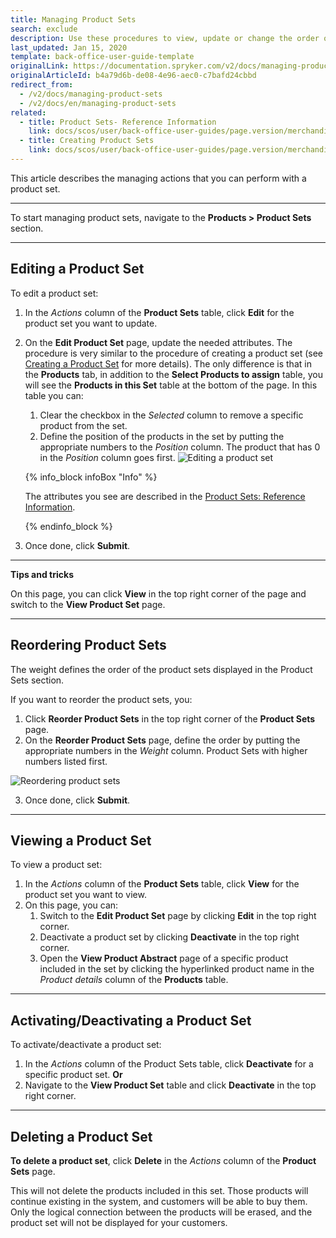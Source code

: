 ```yaml
---
title: Managing Product Sets
search: exclude
description: Use these procedures to view, update or change the order of product sets, as well as activate/deactivate and/or delete them in the Back Office.
last_updated: Jan 15, 2020
template: back-office-user-guide-template
originalLink: https://documentation.spryker.com/v2/docs/managing-product-sets
originalArticleId: b4a79d6b-de08-4e96-aec0-c7bafd24cbbd
redirect_from:
  - /v2/docs/managing-product-sets
  - /v2/docs/en/managing-product-sets
related:
  - title: Product Sets- Reference Information
    link: docs/scos/user/back-office-user-guides/page.version/merchandising/product-sets/references/product-sets-reference-information.html
  - title: Creating Product Sets
    link: docs/scos/user/back-office-user-guides/page.version/merchandising/product-sets/creating-product-sets.html
---
```


This article describes the managing actions that you can perform with a product set.
***
To start managing product sets, navigate to the **Products > Product Sets** section.
***

## Editing a Product Set

To edit a product set:
1. In the _Actions_ column of the **Product Sets** table, click **Edit** for the product set you want to update.
2. On the **Edit Product Set** page, update the needed attributes. The procedure is very similar to the procedure of creating a product set (see [Creating a Product Set](/docs/scos/user/back-office-user-guides/{{page.version}}/merchandising/product-sets/creating-product-sets.html) for more details). The only difference is that in the **Products** tab, in addition to the **Select Products to assign** table, you will see the **Products in this Set** table at the bottom of the page. In this table you can:
   1. Clear the checkbox in the _Selected_ column to remove a specific product from the set.
   2. Define the position of the products in the set by putting the appropriate numbers to the _Position_ column. The product that has 0 in the _Position_ column goes first.
    ![Editing a product set](https://spryker.s3.eu-central-1.amazonaws.com/docs/User+Guides/Back+Office+User+Guides/Products/Products/Product+Sets/Managing+Product+Sets/editing-product-set.png) 

    {% info_block infoBox "Info" %}
    
    The attributes you see are described in the [Product Sets: Reference Information](/docs/scos/user/back-office-user-guides/{{page.version}}/merchandising/product-sets/references/product-sets-reference-information.html).
    
    {% endinfo_block %}

3. Once done, click **Submit**.
***

**Tips and tricks**

On this page, you can click **View** in the top right corner of the page and switch to the **View Product Set** page.
***

## Reordering Product Sets

The weight defines the order of the product sets displayed in the Product Sets section.

If you want to reorder the product sets, you:
1. Click **Reorder Product Sets** in the top right corner of the **Product Sets** page.
2. On the **Reorder Product Sets** page, define the order by putting the appropriate numbers in the _Weight_ column. Product Sets with higher numbers listed first. 
   
  ![Reordering product sets](https://spryker.s3.eu-central-1.amazonaws.com/docs/User+Guides/Back+Office+User+Guides/Products/Products/Product+Sets/Managing+Product+Sets/reorder-product-sets.png) 

3. Once done, click **Submit**.
***

## Viewing a Product Set

To view a product set:
1. In the _Actions_ column of the **Product Sets** table, click **View** for the product set you want to view.
2. On this page, you can:
   1. Switch to the **Edit Product Set** page by clicking **Edit** in the top right corner.
   2. Deactivate a product set by clicking **Deactivate** in the top right corner.
   3. Open the **View Product Abstract** page of a specific product included in the set by clicking the hyperlinked product name in the _Product details_ column of the **Products** table.
***

## Activating/Deactivating a Product Set

To activate/deactivate a product set: 
1. In the _Actions_ column of the Product Sets table, click **Deactivate** for a specific product set.
  **Or**
2. Navigate to the **View Product Set** table and click **Deactivate** in the top right corner.
***

## Deleting a Product Set

**To delete a product set**, click **Delete** in the _Actions_ column of the **Product Sets** page.

This will not delete the products included in this set. Those products will continue existing in the system, and customers will be able to buy them. Only the logical connection between the products will be erased, and the product set will not be displayed for your customers.

